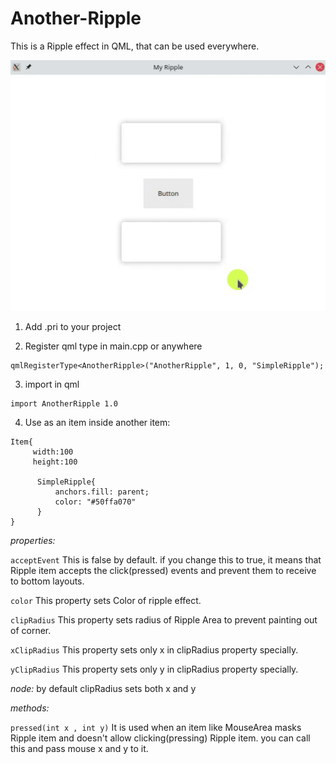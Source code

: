 # Another-Ripple
This is a Ripple effect in QML, that can be used everywhere. 

![](https://github.com/mmjvox/Another-Ripple/raw/main/sceencapture.gif)

1. Add .pri to your project  

2. Register qml type in main.cpp or anywhere 
``` 
qmlRegisterType<AnotherRipple>("AnotherRipple", 1, 0, "SimpleRipple"); 
```

3. import in qml 
```
import AnotherRipple 1.0
```

4. Use as an item inside another item:
```
Item{
     width:100
     height:100
      
      SimpleRipple{
          anchors.fill: parent;
          color: "#50ffa070"
      }
}
```

*properties:*

`acceptEvent` 
This is false by default. if you change this to true, it means that Ripple item accepts the click(pressed) events and prevent them to receive to bottom layouts.

`color`
This property sets Color of ripple effect.

`clipRadius`
This property sets radius of Ripple Area to prevent painting out of corner.

`xClipRadius`
This property sets only x in clipRadius property specially.

`yClipRadius`
This property sets only y in clipRadius property specially.

*node:* by default clipRadius sets both x and y

*methods:*

`pressed(int x , int y)` 
It is used when an item like MouseArea masks Ripple item and doesn't allow clicking(pressing) Ripple item. you can call this and pass mouse x and y to it. 
